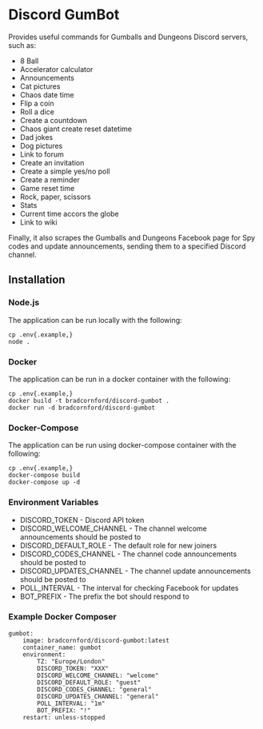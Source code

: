 # Discord GumBot

Provides useful commands for Gumballs and Dungeons Discord servers, such as:

- 8 Ball
- Accelerator calculator
- Announcements
- Cat pictures 
- Chaos date time
- Flip a coin
- Roll a dice
- Create a countdown
- Chaos giant create reset datetime
- Dad jokes
- Dog pictures
- Link to forum
- Create an invitation
- Create a simple yes/no poll
- Create a reminder
- Game reset time
- Rock, paper, scissors
- Stats
- Current time accors the globe
- Link to wiki

Finally, it also scrapes the Gumballs and Dungeons Facebook page for Spy codes and update announcements, sending them to a specified Discord channel.

## Installation

### Node.js

The application can be run locally with the following:

    cp .env{.example,}
    node .

### Docker

The application can be run in a docker container with the following:

    cp .env{.example,}
    docker build -t bradcornford/discord-gumbot .
    docker run -d bradcornford/discord-gumbot

### Docker-Compose

The application can be run using docker-compose container with the following:

    cp .env{.example,}
    docker-compose build
    docker-compose up -d

### Environment Variables

- DISCORD_TOKEN  - Discord API token
- DISCORD_WELCOME_CHANNEL - The channel welcome announcements should be posted to
- DISCORD_DEFAULT_ROLE - The default role for new joiners
- DISCORD_CODES_CHANNEL - The channel code announcements should be posted to
- DISCORD_UPDATES_CHANNEL - The channel update announcements should be posted to
- POLL_INTERVAL - The interval for checking Facebook for updates
- BOT_PREFIX - The prefix the bot should respond to

### Example Docker Composer

    gumbot:
        image: bradcornford/discord-gumbot:latest
        container_name: gumbot
        environment:
            TZ: "Europe/London"
            DISCORD_TOKEN: "XXX"
            DISCORD_WELCOME_CHANNEL: "welcome"
            DISCORD_DEFAULT_ROLE: "guest"
            DISCORD_CODES_CHANNEL: "general"
            DISCORD_UPDATES_CHANNEL: "general"
            POLL_INTERVAL: "1m"
            BOT_PREFIX: "!"
        restart: unless-stopped
